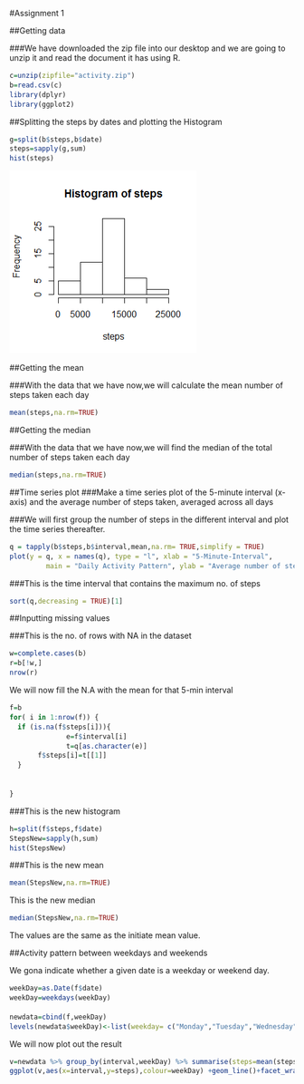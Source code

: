 #Assignment 1

##Getting data

###We have downloaded the zip file into our desktop and we are going to unzip it and read the document it has using R.
```r
c=unzip(zipfile="activity.zip")
b=read.csv(c)
library(dplyr)
library(ggplot2)

```

##Splitting the steps by dates and plotting the Histogram


```r
g=split(b$steps,b$date)
steps=sapply(g,sum)
hist(steps)
```
![Histogram](/plot1.png)

##Getting the mean

###With the data that we have now,we will calculate the mean number of steps taken each day
```r
mean(steps,na.rm=TRUE)
```

##Getting the median

###With the data that we have now,we will find the median of the total number of steps taken each day
```r
median(steps,na.rm=TRUE)
```


##Time series plot
###Make a time series plot of the 5-minute interval (x-axis) and the average number of steps taken, averaged across all days

###We will first group the number of steps in the different interval and plot the time series thereafter.
```r
q = tapply(b$steps,b$interval,mean,na.rm= TRUE,simplify = TRUE)
plot(y = q, x = names(q), type = "l", xlab = "5-Minute-Interval", 
         main = "Daily Activity Pattern", ylab = "Average number of steps")
```

###This is the time interval that contains the maximum no. of steps
```r
sort(q,decreasing = TRUE)[1]
```
##Inputting missing values

###This is the no. of rows with NA in the dataset
```r
w=complete.cases(b)
r=b[!w,]
nrow(r)
```

We will now fill the N.A with the mean for that 5-min interval
```r
f=b
for( i in 1:nrow(f)) {
  if (is.na(f$steps[i])){
              e=f$interval[i]  
              t=q[as.character(e)]
       f$steps[i]=t[[1]]
  }
  
  
}
```

###This is the new histogram
```r
h=split(f$steps,f$date)
StepsNew=sapply(h,sum)
hist(StepsNew)
```


###This is the new mean
```r
mean(StepsNew,na.rm=TRUE)
```

This is the new median
```r
median(StepsNew,na.rm=TRUE)
```

The values are the same as the initiate mean value.

##Activity pattern between weekdays and weekends

We gona indicate whether a given date is a weekday or weekend day.
```r
weekDay=as.Date(f$date)
weekDay=weekdays(weekDay)

newdata=cbind(f,weekDay)
levels(newdata$weekDay)<-list(weekday= c("Monday","Tuesday","Wednesday","Thursday","Friday"), weekend=c("Saturday","Sunday"))
```
We will now plot out the result
```r
v=newdata %>% group_by(interval,weekDay) %>% summarise(steps=mean(steps))
ggplot(v,aes(x=interval,y=steps),colour=weekDay) +geom_line()+facet_wrap(~weekDay, ncol = 1, nrow=2)
```
